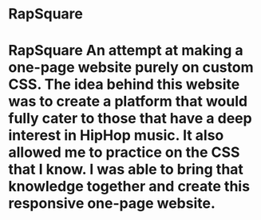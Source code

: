 # RapSquare
# RapSquare An attempt at making a one-page website purely on custom CSS.  The idea behind this website was to create a platform that would fully cater to those that have a deep interest in HipHop music. It also allowed me to practice on the CSS that I know. I was able to bring that knowledge together and create this responsive one-page website. 
